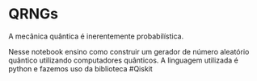 # QRNGs
A mecânica quântica é inerentemente probabilística.

Nesse notebook ensino como construir um gerador de número aleatório quântico utilizando computadores quânticos.
A linguagem utilizada é python e fazemos uso da biblioteca #Qiskit
